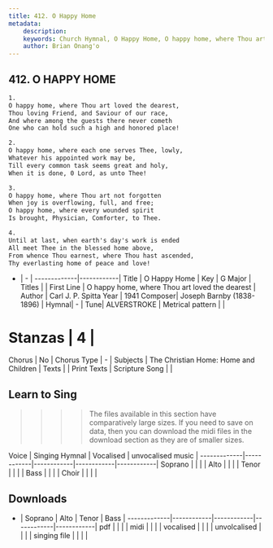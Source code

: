```yaml
---
title: 412. O Happy Home
metadata:
    description: 
    keywords: Church Hymnal, O Happy Home, O happy home, where Thou art loved the dearest, 
    author: Brian Onang'o
---
```



## 412. O HAPPY HOME

```txt
1.
O happy home, where Thou art loved the dearest, 
Thou loving Friend, and Saviour of our race, 
And where among the guests there never cometh 
One who can hold such a high and honored place! 

2.
O happy home, where each one serves Thee, lowly, 
Whatever his appointed work may be, 
Till every common task seems great and holy, 
When it is done, 0 Lord, as unto Thee! 

3.
O happy home, where Thou art not forgotten 
When joy is overflowing, full, and free; 
O happy home, where every wounded spirit 
Is brought, Physician, Comforter, to Thee. 

4.
Until at last, when earth's day's work is ended 
All meet Thee in the blessed home above, 
From whence Thou earnest, where Thou hast ascended, 
Thy everlasting home of peace and love!
```

- |   -  |
-------------|------------|
Title | O Happy Home |
Key | G Major |
Titles |  |
First Line | O happy home, where Thou art loved the dearest |
Author | Carl J. P. Spitta
Year | 1941
Composer| Joseph Barnby (1838-1896) |
Hymnal|  - |
Tune| ALVERSTROKE |
Metrical pattern | |
# Stanzas | 4 |
Chorus | No |
Chorus Type | - |
Subjects | The Christian Home: Home and Children |
Texts |  |
Print Texts | 
Scripture Song |  |
  
## Learn to Sing

>>>> The files available in this section have comparatively large sizes. If you need to save on data, then you can download the midi files in the download section as they are of smaller sizes.

Voice |  Singing Hymnal | Vocalised | unvocalised music |
-------------|------------|------------|------------|------------|
Soprano | | | |
Alto | | | |
Tenor | | | |
Bass | | | |
Choir | | | |

## Downloads

- |  Soprano | Alto | Tenor | Bass |
-------------|------------|------------|------------|------------|
pdf | | | |
midi | | | |
vocalised | | | |
unvolcalised | | | |
singing file | | | |
  
